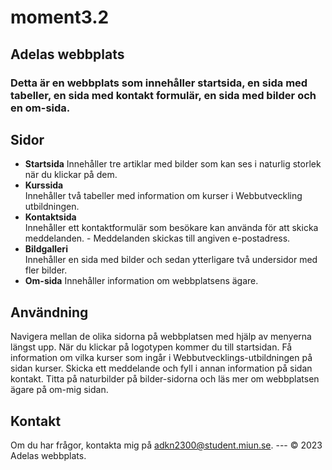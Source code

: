 # moment3.2
## Adelas webbplats 
### Detta är en webbplats som innehåller startsida, en sida med tabeller, en sida med kontakt formulär, en sida med bilder och en om-sida. 
## Sidor 
* **Startsida**
Innehåller tre artiklar med bilder som kan ses i naturlig storlek när du klickar på dem. 
* **Kurssida**  
Innehåller två tabeller med information om kurser i Webbutveckling utbildningen.
* **Kontaktsida**  
Innehåller ett kontaktformulär som besökare kan använda för att skicka meddelanden. - Meddelanden skickas till angiven e-postadress. 
* **Bildgalleri**  
Innehåller en sida med bilder och sedan ytterligare två undersidor med fler bilder.
* **Om-sida** 
Innehåller information om webbplatsens ägare.

## Användning
Navigera mellan de olika sidorna på webbplatsen med hjälp av menyerna längst upp. När du klickar på logotypen kommer du till startsidan. Få information om vilka kurser som ingår i Webbutvecklings-utbildningen på sidan kurser. Skicka ett meddelande och fyll i annan information på sidan kontakt. Titta på naturbilder på bilder-sidorna och läs mer om webbplatsen ägare på om-mig sidan.

## Kontakt 
Om du har frågor, kontakta mig på [adkn2300@student.miun.se](mailto:adkn2300@student.miun.se). --- © 2023 Adelas webbplats. 

